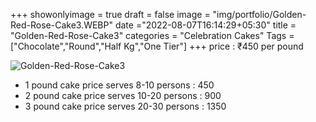 +++
showonlyimage = true
draft = false
image = "img/portfolio/Golden-Red-Rose-Cake3.WEBP"
date ="2022-08-07T16:14:29+05:30"
title = "Golden-Red-Rose-Cake3"
categories = "Celebration Cakes"
Tags = ["Chocolate","Round","Half Kg","One Tier"]
+++
price : ₹450 per pound
<!--more-->
![Golden-Red-Rose-Cake3](/img/portfolio/Golden-Red-Rose-Cake3.WEBP)
* 1 pound cake price serves 8-10 persons : 450
* 2 pound cake price serves 10-20 persons : 900
* 3 pound cake price serves 20-30 persons : 1350
